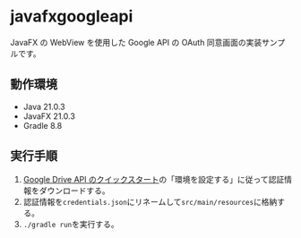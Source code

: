 # javafxgoogleapi

JavaFX の WebView を使用した Google API の OAuth 同意画面の実装サンプルです。

## 動作環境

- Java 21.0.3
- JavaFX 21.0.3
- Gradle 8.8

## 実行手順

1. [Google Drive API のクイックスタート](https://developers.google.com/drive/api/quickstart/java)の「環境を設定する」に従って認証情報をダウンロードする。
2. 認証情報を`credentials.json`にリネームして`src/main/resources`に格納する。
3. `./gradle run`を実行する。
